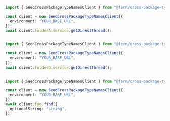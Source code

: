 ```typescript
import { SeedCrossPackageTypeNamesClient } from "@fern/cross-package-type-names";

const client = new SeedCrossPackageTypeNamesClient({
  environment: "YOUR_BASE_URL",
});
await client.folderA.service.getDirectThread();
 
```                        


```typescript
import { SeedCrossPackageTypeNamesClient } from "@fern/cross-package-type-names";

const client = new SeedCrossPackageTypeNamesClient({
  environment: "YOUR_BASE_URL",
});
await client.folderD.service.getDirectThread();
 
```                        


```typescript
import { SeedCrossPackageTypeNamesClient } from "@fern/cross-package-type-names";

const client = new SeedCrossPackageTypeNamesClient({
  environment: "YOUR_BASE_URL",
});
await client.foo.find({
  optionalString: "string",
});
 
```                        


